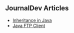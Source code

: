 ## JournalDev Articles

* [Inheritance in Java](https://www.journaldev.com/644/inheritance-java-example)
* [Java FTP Client](https://www.journaldev.com/661/java-ftp-client-upload-example-apache-commons-net)
